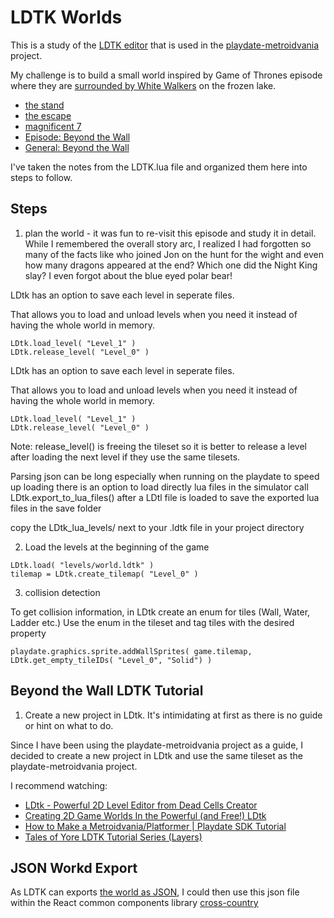 # LDTK Worlds

This is a study of the [LDTK editor](https://ldtk.io/) that is used in the [playdate-metroidvania](https://github.com/colingourlay/playdate-metroidvania) project.

My challenge is to build a small world inspired by Game of Thrones episode where they are [surrounded by White Walkers](https://www.inverse.com/article/35630-game-of-thrones-season-7-jon-snow-white-walker-night-king-defeat-zombies-die) on the frozen lake.

- [the stand](https://www.youtube.com/watch?v=ecoUbauemEA)
- [the escape](https://www.youtube.com/watch?v=WILTYa-fJms)
- [magnificent 7](https://www.perplexity.ai/search/9f9202ca-d842-4198-9c30-782a3425fc53?s=c)
- [Episode: Beyond the Wall](<https://gameofthrones.fandom.com/wiki/Beyond_the_Wall_(episode)>)
- [General: Beyond the Wall](https://gameofthrones.fandom.com/wiki/Beyond_the_Wall)

I've taken the notes from the LDTK.lua file and organized them here into steps to follow.

## Steps

1. plan the world - it was fun to re-visit this episode and study it in detail. While I remembered the overall story arc, I realized I had forgotten so many of the facts like who joined Jon on the hunt for the wight and even how many dragons appeared at the end? Which one did the Night King slay? I even forgot about the blue eyed polar bear!

LDtk has an option to save each level in seperate files.

That allows you to load and unload levels when you need it instead of having the whole world in memory.

```
LDtk.load_level( "Level_1" )
LDtk.release_level( "Level_0" )
```

LDtk has an option to save each level in seperate files.

That allows you to load and unload levels when you need it instead of having the whole world in memory.

```
LDtk.load_level( "Level_1" )
LDtk.release_level( "Level_0" )
```

Note: release_level() is freeing the tileset so it is better to release a level after loading the next level if they use the same tilesets.

Parsing json can be long especially when running on the playdate to speed up loading there is an option to load directly lua files in the simulator call LDtk.export_to_lua_files() after a LDtl file is loaded to save the exported lua files in the save folder

copy the LDtk_lua_levels/ next to your .ldtk file in your project directory

2. Load the levels at the beginning of the game

```
LDtk.load( "levels/world.ldtk" )
tilemap = LDtk.create_tilemap( "Level_0" )
```

3. collision detection

To get collision information, in LDtk create an enum for tiles (Wall, Water, Ladder etc.)
Use the enum in the tileset and tag tiles with the desired property

```
playdate.graphics.sprite.addWallSprites( game.tilemap, LDtk.get_empty_tileIDs( "Level_0", "Solid") )
```

## Beyond the Wall LDTK Tutorial

1. Create a new project in LDtk. It's intimidating at first as there is no guide or hint on what to do.

Since I have been using the playdate-metroidvania project as a guide, I decided to create a new project in LDtk and use the same tileset as the playdate-metroidvania project.

I recommend watching:

- [LDtk - Powerful 2D Level Editor from Dead Cells Creator](https://www.youtube.com/watch?v=iCIx42csAH0)
- [Creating 2D Game Worlds In the Powerful (and Free!) LDtk](https://www.youtube.com/watch?v=ck8ohhC0XdM)
- [How to Make a Metroidvania/Platformer | Playdate SDK Tutorial](https://www.youtube.com/watch?v=7GbUxjE9rRM)
- [Tales of Yore LDTK Tutorial Series (Layers)](https://www.youtube.com/watch?v=Ndk2Yg8hoS4)

## JSON Workd Export

As LDTK can exports [the world as JSON](https://ldtk.io/docs/game-dev/json-overview/), I could then use this json file within the React common components library [cross-country](https://github.com/headwinds/cross-country)
